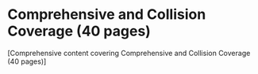 # Comprehensive and Collision Coverage (40 pages)

[Comprehensive content covering Comprehensive and Collision Coverage (40 pages)]
